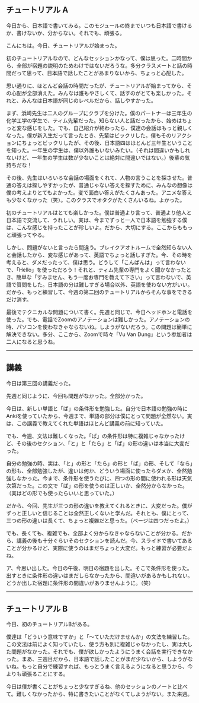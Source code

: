 ## チュートリアル A

今日から、日本語で書いてみる。このモジュールの終までいつも日本語で書けるか、書けないか、分からない。それでも、頑張る。

こんにちは。今日、チュートリアルが始まった。

初のチュートリアルなので、どんなセッションかなって、僕は思った。二時間から、全部が宿題の説明のためわけではないだろうな。多分クラスメートと話の時間だって思って、日本語で話したことがあまりないから、ちょっと心配した。

思い通りに、ほとんど会話の時間だったが、チュートリアルが始まってから、その心配が全部消えた。みんなは誰もやさしくて、話すのがとても楽しかった。それと、みんなは日本語が同じのレベルだから、話しやすかった。

まず、浜崎先生は二人のグループにクラブを分けた。僕のパートナーは三年生の化学工学の学生で、ティム先輩だった。知らない人と話だったから、始めはちょっと変な感じをした。でも、自己紹介が終わったら、僕達の会話はもっと親しくなった。僕が新入生だって言ったとき、先輩はビックリした。僕もそのリアクションにちょっとビックリしたが、その後、日本語四はほとんど三年生ということを知った。一年生の学生は、僕以外誰もいないみたい。（それは間違いかもしれないけど、一年生の学生は数が少ないことは絶対に間違いではない。）後輩の気持ちだな！

その後、先生はいろいろな会話の場面をくれて、人物の言うことを探させた。普通の答えは探しやすかったが、普通じゃない答えを探すために、みんなの想像は僕の考えよりとてもよかった。変で面白い答えがたくさんあった。アニメな答えも少なくなかった（笑）。このクラスでオタクがたくさんいるね。よかった。

初のチュートリアルはとても楽しかった。僕は普通より言って、普通より他人と日本語で交流して、うれしい。実は、今までずっと一人で日本語を勉強する僕は、こんな感じを持ったことが珍しいよ。だから、大切にする。ここからももっと頑張ってやる。

しかし、問題がないと言ったら間違う。ブレイクアオトルームで全然知らない人と会話したから、変な感じがあって、英語でちょっと話しすぎた。今、その時を考えると、ダメだったって、僕は思う。どうして「こんばんは」って言わないで、「Hello」を使っただろう！それと、ティム先輩の専門をよく聞かなかったとき、簡単な「すみません、もう一度お専門を教えて下さい」って言わないで、英語で質問をした。日本語の分は難しすぎる場合以外、英語を使わない方がいい。だから、もっと練習して、今週の第二回のチュートリアルからそんな事をできるだけ消す。

最後でテクニカルな問題について書く。先週と同じで、今日ヘッドホンと電話を使った。でも、電話でZoomのアノテーションは難しかった。アノテーションの時、パソコンを使わなきゃならないね。しようがないだろう。この問題は簡単に解決できない。多分、ここから、Zoomで時々「Vu Van Dung」という参加者は二人になると思うね。

---

## 講義

今日は第三回の講義だった。

先週と同じように、今回も問題がなかった。全部分かった。

今日は、新しい単語と「ば」の条件形を勉強した。自分で日本語の勉強の時にAnkiを使っていたから、今週まで、単語の部分は僕にとって問題が全然ない。実は、この講義で教えてくれた単語はほとんど講義の前に知っていた。

でも、今週、文法は難しくなった。「ば」の条件形は特に複雑じゃなかったけど、その後のセクション、「と」と「たら」と「ば」の形の違いは本当に大変だった。

自分の勉強の時、実は、「と」の形と「たら」の形と「ば」の形、そして「なら」の形も、全部勉強したが、違いは何か、どういう場面に使ったらダメか、全然勉強しなかった。今まで、条件形を使うたびに、四つの形の間に使われる形は天気次第だった。この文で「ば」の形を使うのは正しいか、全然分からなかった。（実はどの形でも使ったらいいと思っていた。）

だから、今回、先生が三つの形の違いを教えてくれるときに、大変だった。僕がずっと正しいと信じることは全然正しくないと学んだ。それとも、僕にとって、三つの形の違いは長くて、ちょっと複雑だと思った。（ページは四つだったよ。）

でも、長くても、複雑でも、全部よく分からなきゃならないことが分かる。だから、講義の後も十分ぐらいそのセクションを読んだ。今、スライドで書いてあることが分かるけど、実際に使うのはまだちょっと大変だ。もっと練習が必要だよね。

ア、今思い出した。今日の午後、明日の宿題を出した。そこで条件形を使った。出すときに条件形の違いはまだしらなかったから、間違いがあるかもしれない。どうか出した宿題に条件形の間違いがありませんように。（笑）

---

## チュートリアル B

今日、初のチュートリアルBがある。

僕達は「どういう意味ですか」と「～ていただけませんか」の文法を練習した。この文法は前によく知っていたし、使う方も別に複雑じゃなかったし、実は大した問題がなかった。それでも、僕が欲しかったようにうまく会話を実行できなかった。まあ、三週目だから、日本語で話したことがまだ少ないから、しようがないね。もっと自分で練習すれば、もっとうまく言えるようになると思うから、今よりも頑張ることにする。

今日は僕が書くことがちょっと少なすぎるね、他のセッションのノートと比べて。難しくなかったから、特に書きたいことがなくてしようがない。また来週。
